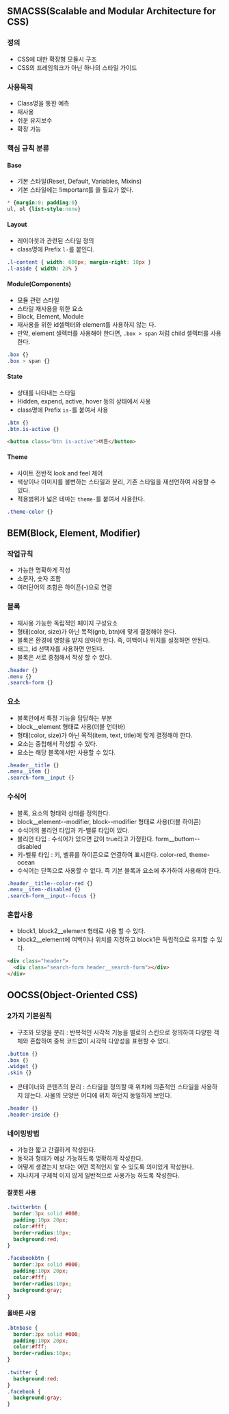 ## SMACSS(Scalable and Modular Architecture for CSS)
### 정의
- CSS에 대한 확장형 모듈시 구조
- CSS의 프레임워크가 아닌 하나의 스타일 가이드

### 사용목적
- Class명을 통한 예측
- 재사용
- 쉬운 유지보수
- 확장 가능

### 핵심 규칙 분류
#### Base
- 기본 스타일(Reset, Default, Variables, Mixins)
- 기본 스타일에는 !important를 쓸 필요가 없다.
```css
* {margin:0; padding:0}
ul, ol {list-style:none}
```

#### Layout
- 레이아웃과 관련된 스타일 정의
- class명에 Prefix `l-`를 붙인다.
```css
.l-content { width: 600px; margin-right: 10px }
.l-aside { width: 20% }
```

#### Module(Components)
- 모듈 관련 스타일
- 스타일 재사용을 위한 요소
- Block, Element, Module
- 재사용을 위한 id셀렉터와 element를 사용하지 않는 다.
- 만약, element 셀렉터를 사용해야 한다면, `.box > span` 처럼 child 셀렉터를 사용한다.
```css
.box {}
.box > span {}
```

#### State
- 상태를 나타내는 스타일
- Hidden, expend, active, hover 등의 상태에서 사용
- class명에 Prefix `is-`를 붙여서 사용
```css
.btn {}
.btn.is-active {}
```
```html
<button class="btn is-active">버튼</button>
```

#### Theme
- 사이트 전반적 look and feel 제어
- 색상이나 이미지를 불변하는 스타일과 분리, 기존 스타일을 재선언하여 사용할 수 있다.
- 적용범위가 넓은 테마는 `theme-`를 붙여서 사용한다.
```css
.theme-color {}
```

## BEM(Block, Element, Modifier)
### 작업규칙
- 가능한 명확하게 작성
- 소문자, 숫자 조합
- 여러단어의 조합은 하이픈(-)으로 연결

### 블록
- 재사용 가능한 독립적인 페이지 구성요소
- 형태(color, size)가 아닌 목적(gnb, btn)에 맞게 결정해야 한다.
- 블록은 환경에 영향을 받지 않아야 한다. 즉, 여백이나 위치를 설정하면 안된다.
- 태그, id 선택자를 사용하면 안된다.
- 블록은 서로 중첩해서 작성 할 수 있다.
```css
.header {}
.menu {}
.search-form {}
```

### 요소
- 블록안에서 특정 기능을 담당하는 부분
- block__element 형태로 사용(더블 언더바)
- 형태(color, size)가 아닌 목적(item, text, title)에 맞게 결정해야 한다.
- 요소는 중첩해서 작성할 수 있다.
- 요소는 해당 블록에서만 사용할 수 있다.
```css
.header__title {}
.menu__item {}
.search-form__input {}
```

### 수식어
- 블록, 요소의 형태와 상태를 정의한다.
- block__element--modifier, block--modifier 형태로 사용(더블 하이픈)
- 수식어의 불리언 타입과 키-벨류 타입이 있다.
- 블리언 타입 : 수식어가 있으면 값이 true라고 가정한다. form__buttom--disabled
- 키-벨류 타입 : 키, 벨류를 하이픈으로 연결하여 표시한다. color-red, theme-ocean
- 수식어는 단독으로 사용할 수 없다. 즉 기본 블록과 요소에 추가하여 사용해야 한다.
```css
.header__title--color-red {}
.menu__item--disabled {}
.search-form__input--focus {}
```

### 혼합사용
- block1, block2__element 형태로 사용 할 수 있다.
- block2__element에 여백이나 위치를 지정하고 block1은 독립적으로 유지할 수 있다.
```html
<div class="header">
  <div class="search-form header__search-form"></div>
</div>
```

## OOCSS(Object-Oriented CSS)
### 2가지 기본원칙
- 구조와 모양을 분리 : 반복적인 시각적 기능을 별로의 스킨으로 정의하여 다양한 객체와 혼합하여 중복 코드없이 시각적 다양성을 표현할 수 있다.
```css
.button {}
.box {}
.widget {}
.skin {}
```
- 콘테이너와 콘텐츠의 분리 : 스타일을 정의할 때 위치에 의존적인 스타일을 사용하지 않는다. 사물의 모양은 어디에 위치 하던지 동일하게 보인다.
```css
.header {}
.header-inside {}
```

### 네이밍방법
- 가능한 짧고 간결하게 작성한다.
- 동작과 형태가 예상 가능하도록 명확하게 작성한다.
- 어떻게 생겼는지 보다는 어떤 목적인지 알 수 있도록 의미있게 작성한다.
- 지나치게 구체적 이지 않게 일반적으로 사용가능 하도록 작성한다.
#### 잘못된 사용
```css
.twitterbtn {
  border:3px solid #000;
  padding:10px 20px;
  color:#fff;
  border-radius:10px;
  background:red;
}
 
.facebookbtn {
  border:3px solid #000;
  padding:10px 20px;
  color:#fff;
  border-radius:10px;
  background:gray;
}
```
#### 옳바른 사용
```css
.btnbase {
  border:3px solid #000;
  padding:10px 20px;
  color:#fff;
  border-radius:10px;
}
 
.twitter {
  background:red;
}
.facebook {
  background:gray;
}
```